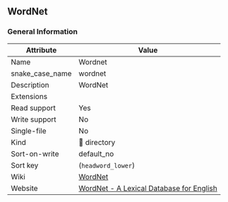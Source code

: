 WordNet
-------

### General Information

| Attribute       | Value                                                                      |
|-----------------|----------------------------------------------------------------------------|
| Name            | Wordnet                                                                    |
| snake_case_name | wordnet                                                                    |
| Description     | WordNet                                                                    |
| Extensions      |                                                                            |
| Read support    | Yes                                                                        |
| Write support   | No                                                                         |
| Single-file     | No                                                                         |
| Kind            | 📁 directory                                                               |
| Sort-on-write   | default_no                                                                 |
| Sort key        | \(`headword_lower`\)                                                       |
| Wiki            | [WordNet](https://en.wikipedia.org/wiki/WordNet)                           |
| Website         | [WordNet - A Lexical Database for English](https://wordnet.princeton.edu/) |

